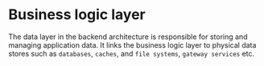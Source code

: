 # Business logic layer

The data layer in the backend architecture is responsible for storing and managing application data.
It links the business logic layer to physical data stores such as `databases`, `caches`, and `file systems`, `gateway services` etc.
